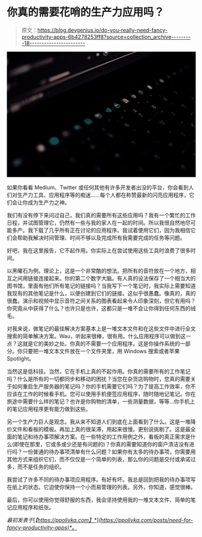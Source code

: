 # 你真的需要花哨的生产力应用吗？

> 原文：<https://blog.devgenius.io/do-you-really-need-fancy-productivity-apps-6b4278253ff8?source=collection_archive---------18----------------------->

![](img/76dc2c4c02101661e077ede714301939.png)

如果你看看 Medium、Twitter 或任何其他有许多开发者出没的平台，你会看到人们对生产力工具、应用程序等的痴迷……每个人都在称赞最新的闪亮应用程序，它们会让你成为生产力之神。

我们有没有停下来问过自己，我们真的需要所有这些应用吗？我有一个繁忙的工作日程，并试图管理它，仍然有一些与我的家人在一起的时间。所以我很自然地尽可能多产。我下载了几乎所有正在讨论的应用程序。我试着使用它们，因为我相信它们会帮助我解决时间管理、时间不够以及完成所有我需要完成的任务等问题。

好吧，我在这里报告，它不起作用。你实际上在尝试使用这些工具时浪费了很多时间。

以黑曜石为例。理论上，这是一个非常酷的想法。把所有的音符放在一个地方，相互之间用链接连接起来。你的第二个数字大脑。有人真的设法保存了一个相当大的图书馆，里面有他们所有笔记的链接吗？当我写下一个笔记时，我实际上需要知道我现有的其他笔记是什么，以便创建到它们的链接。这似乎很愚蠢。像真的，真的很蠢。演示和视频中显示音符之间关系的图表看起来令人印象深刻，但它有用吗？你究竟从中获得了什么？也许只是也许，这都只是一堆不会让你得到任何东西的绒毛。

对我来说，做笔记的最佳解决方案基本上是一堆文本文件和在这些文件中进行全文搜索的简单解决方案。Wau，听起来很棒，很有用。什么应用程序可以做到这一点？这就是它的美妙之处。你真的不需要一个应用程序。这是你操作系统的一部分。你只要把一堆文本文件放在一个文件夹里，用 Windows 搜索或者苹果 Spotlight。

当然这是低科技。当然，它在手机上真的不起作用。你真的需要所有的工作笔记吗？什么是所有的一切都同步和移动的困扰？当您在杂货店购物时，您真的需要关于如何重启生产服务器的笔记吗？你的手机需要它们吗？为了提高工作效率，你不应该在工作的时候看手机。您可以使用手机便签应用程序，随时随地记笔记。你在旅途中需要什么样的笔记？也许是你购物的清单，一些测量数据，等等…你手机上的笔记应用程序更有能力做到这些。

另一个生产力巨人是观念。我从来不知道人们到底在上面看到了什么。这是一堆降价文件和看板的模板。再加上真的很呆滞，用起来很慢。更别说挑剔了。这是最全面的笔记和待办事项解决方案。在一些特定的工作用例之外，看板的真正需求是什么(即使在那里，它或多或少还是有问题的)？你真的需要知道你的窗户清洁没有进行吗？一份普通的待办事项清单有什么问题？如果你有太多的待办事项，你需要用其他方式来组织它们，而不仅仅是一个简单的列表，那么你的问题是交付或承诺过多，而不是任务的组织。

我尝试了许多不同的待办事项应用程序。有好有坏。我总是回到把我的待办事项写在纸上的状态。它迫使你保持一个小而易管理的列表。另外，你知道，感觉很棒。

最后，你可以使用你觉得舒服的东西，我会坚持使用我的一堆文本文件、简单的笔记应用程序和纸张。

*最初发表于*[*【https://ppolivka.com】*](https://ppolivka.com/posts/need-for-fancy-productivity-apps)*。*